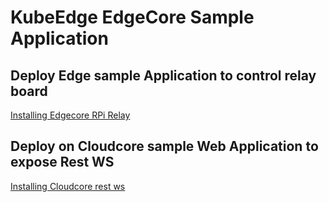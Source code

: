 # KubeEdge EdgeCore Sample Application

## Deploy Edge sample Application to control relay board


[Installing Edgecore RPi Relay](/edgecore/rpirelay/README.md "Installing Edgecore RPi Relay")

## Deploy on Cloudcore sample Web Application to expose Rest WS

[Installing Cloudcore rest ws](/edgecore/webclient/README.md "Installing Cloudcore rest ws")